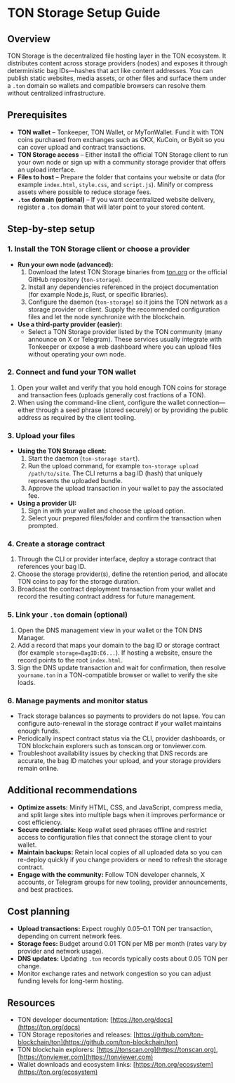 # TON Storage Setup Guide

## Overview

TON Storage is the decentralized file hosting layer in the TON ecosystem. It distributes content across storage providers (nodes) and exposes it through deterministic bag IDs—hashes that act like content addresses. You can publish static websites, media assets, or other files and surface them under a `.ton` domain so wallets and compatible browsers can resolve them without centralized infrastructure.

## Prerequisites

- **TON wallet** – Tonkeeper, TON Wallet, or MyTonWallet. Fund it with TON coins purchased from exchanges such as OKX, KuCoin, or Bybit so you can cover upload and contract transactions.
- **TON Storage access** – Either install the official TON Storage client to run your own node or sign up with a community storage provider that offers an upload interface.
- **Files to host** – Prepare the folder that contains your website or data (for example `index.html`, `style.css`, and `script.js`). Minify or compress assets where possible to reduce storage fees.
- **`.ton` domain (optional)** – If you want decentralized website delivery, register a `.ton` domain that will later point to your stored content.

## Step-by-step setup

### 1. Install the TON Storage client or choose a provider

- **Run your own node (advanced):**
  1. Download the latest TON Storage binaries from [ton.org](https://ton.org) or the official GitHub repository (`ton-storage`).
  2. Install any dependencies referenced in the project documentation (for example Node.js, Rust, or specific libraries).
  3. Configure the daemon (`ton-storage`) so it joins the TON network as a storage provider or client. Supply the recommended configuration files and let the node synchronize with the blockchain.
- **Use a third-party provider (easier):**
  - Select a TON Storage provider listed by the TON community (many announce on X or Telegram). These services usually integrate with Tonkeeper or expose a web dashboard where you can upload files without operating your own node.

### 2. Connect and fund your TON wallet

1. Open your wallet and verify that you hold enough TON coins for storage and transaction fees (uploads generally cost fractions of a TON).
2. When using the command-line client, configure the wallet connection—either through a seed phrase (stored securely) or by providing the public address as required by the client tooling.

### 3. Upload your files

- **Using the TON Storage client:**
  1. Start the daemon (`ton-storage start`).
  2. Run the upload command, for example `ton-storage upload /path/to/site`. The CLI returns a bag ID (hash) that uniquely represents the uploaded bundle.
  3. Approve the upload transaction in your wallet to pay the associated fee.
- **Using a provider UI:**
  1. Sign in with your wallet and choose the upload option.
  2. Select your prepared files/folder and confirm the transaction when prompted.

### 4. Create a storage contract

1. Through the CLI or provider interface, deploy a storage contract that references your bag ID.
2. Choose the storage provider(s), define the retention period, and allocate TON coins to pay for the storage duration.
3. Broadcast the contract deployment transaction from your wallet and record the resulting contract address for future management.

### 5. Link your `.ton` domain (optional)

1. Open the DNS management view in your wallet or the TON DNS Manager.
2. Add a record that maps your domain to the bag ID or storage contract (for example `storage=BagID:E6...`). If hosting a website, ensure the record points to the root `index.html`.
3. Sign the DNS update transaction and wait for confirmation, then resolve `yourname.ton` in a TON-compatible browser or wallet to verify the site loads.

### 6. Manage payments and monitor status

- Track storage balances so payments to providers do not lapse. You can configure auto-renewal in the storage contract if your wallet maintains enough funds.
- Periodically inspect contract status via the CLI, provider dashboards, or TON blockchain explorers such as tonscan.org or tonviewer.com.
- Troubleshoot availability issues by checking that DNS records are accurate, the bag ID matches your upload, and your storage providers remain online.

## Additional recommendations

- **Optimize assets:** Minify HTML, CSS, and JavaScript, compress media, and split large sites into multiple bags when it improves performance or cost efficiency.
- **Secure credentials:** Keep wallet seed phrases offline and restrict access to configuration files that connect the storage client to your wallet.
- **Maintain backups:** Retain local copies of all uploaded data so you can re-deploy quickly if you change providers or need to refresh the storage contract.
- **Engage with the community:** Follow TON developer channels, X accounts, or Telegram groups for new tooling, provider announcements, and best practices.

## Cost planning

- **Upload transactions:** Expect roughly 0.05–0.1 TON per transaction, depending on current network fees.
- **Storage fees:** Budget around 0.01 TON per MB per month (rates vary by provider and network usage).
- **DNS updates:** Updating `.ton` records typically costs about 0.05 TON per change.
- Monitor exchange rates and network congestion so you can adjust funding levels for long-term hosting.

## Resources

- TON developer documentation: [https://ton.org/docs](https://ton.org/docs)
- TON Storage repositories and releases: [https://github.com/ton-blockchain/ton](https://github.com/ton-blockchain/ton)
- TON blockchain explorers: [https://tonscan.org](https://tonscan.org), [https://tonviewer.com](https://tonviewer.com)
- Wallet downloads and ecosystem links: [https://ton.org/ecosystem](https://ton.org/ecosystem)
